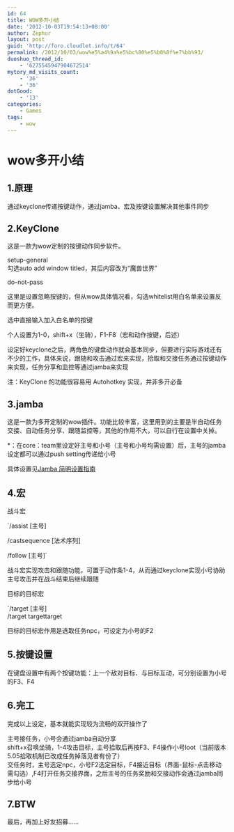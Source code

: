 ```yaml
---
id: 64
title: WOW多开小结
date: '2012-10-03T19:54:13+08:00'
author: Zephur
layout: post
guid: 'http://foro.cloudlet.info/t/64'
permalink: /2012/10/03/wow%e5%a4%9a%e5%bc%80%e5%b0%8f%e7%bb%93/
duoshuo_thread_id:
    - '6275545947904672514'
mytory_md_visits_count:
    - '36'
    - '36'
dotGood:
    - '13'
categories:
    - Games
tags:
    - wow
---
```


# wow多开小结

## 1.原理

通过keyclone传递按键动作，通过jamba、宏及按键设置解决其他事件同步

<!--more-->

## 2.KeyClone

这是一款为wow定制的按键动作同步软件。

setup-general  
勾选auto add window titled，其后内容改为“魔兽世界”

do-not-pass

这里是设置忽略按键的，但从wow具体情况看，勾选whitelist用白名单来设置反而更方便。

选中直接输入加入白名单的按键

个人设置为1-0，shift+x（坐骑），F1-F8（宏和动作按键，后述）

设定好keyclone之后，两角色的键盘动作就会基本同步，但要进行实际游戏还有不少的工作，具体来说，跟随和攻击通过宏来实现，拾取和交接任务通过按键动作来实现，任务分享和监控等通过jamba来实现

注：KeyClone 的功能很容易用 Autohotkey 实现，并非多开必备

## 3.jamba

这是一款为多开定制的wow插件。功能比较丰富，这里用到的主要是半自动任务交接、自动任务分享、跟随监控等，其他的作用不大，可以自行在设置中关掉。

\*：在core：team里设定好主号和小号（主号和小号均需设置）后，主号的jamba设定都可以通过push setting传递给小号

具体设置见[Jamba 简明设置指南](http://cloudlet.info/t/174)

## 4.宏

战斗宏

`/assist \[主号\]

/castsequence \[法术序列\]

/follow \[主号\]`

战斗宏实现攻击和跟随功能，可置于动作条1-4，从而通过keyclone实现小号协助主号攻击并在战斗结束后继续跟随

目标的目标宏

`/target \[主号\]  
/target targettarget

目标的目标宏作用是选取任务npc，可设定为小号的F2

## 5.按键设置

在键盘设置中有两个按键功能：上一个敌对目标、与目标互动，可分别设置为小号的F3、F4

## 6.完工

完成以上设定，基本就能实现较为流畅的双开操作了

主号接任务，小号会通过jamba自动分享  
shift+x召唤坐骑，1-4攻击目标，主号拾取后再按F3、F4操作小号loot（当前版本5.05拾取机制已改成任务掉落见者有份了）  
交任务时，主号选定npc，小号F2选定目标，F4接近目标（界面-鼠标-点击移动需勾选）,F4打开任务交接界面，之后主号的任务奖励和交接动作会通过jamba同步给小号

## 7.BTW

最后，再加上好友招募……